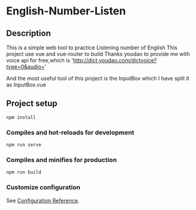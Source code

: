 # English-Number-Listen

## Description
This is a simple web tool to practice Listening number of English
This project use vue and vue-router to build
Thanks youdao to provide me with voice api for free,which is 'http://dict.youdao.com/dictvoice?type=0&audio='

And the most useful tool of this project is the InputBox which I have split it as InputBox.vue
## Project setup
```
npm install
```

### Compiles and hot-reloads for development
```
npm run serve
```

### Compiles and minifies for production
```
npm run build
```

### Customize configuration
See [Configuration Reference](https://cli.vuejs.org/config/).
